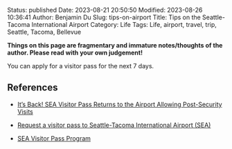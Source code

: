 Status: published
Date: 2023-08-21 20:50:50
Modified: 2023-08-26 10:36:41
Author: Benjamin Du
Slug: tips-on-airport
Title: Tips on the Seattle-Tacoma International Airport
Category: Life
Tags: Life, airport, travel, trip, Seattle, Tacoma, Bellevue

**Things on this page are fragmentary and immature notes/thoughts of the author. Please read with your own judgement!**


You can apply for a visitor pass for the next 7 days.

## References

- [It’s Back! SEA Visitor Pass Returns to the Airport Allowing Post-Security Visits](https://www.portseattle.org/news/its-back-sea-visitor-pass-returns-airport-allowing-post-security-visits)

- [Request a visitor pass to Seattle-Tacoma International Airport (SEA)](https://hosting.portseattle.org/atv/#/Dashboard)

- [SEA Visitor Pass Program](https://www.portseattle.org/page/sea-visitor-pass-program)
